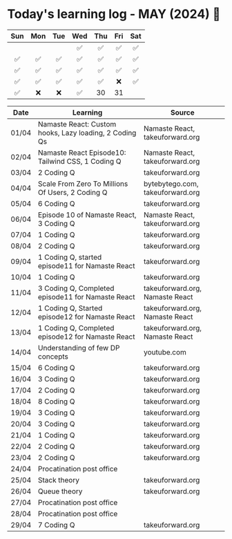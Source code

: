 # Today's learning log - MAY (2024) 📆

|	Sun	|	Mon	|	Tue	|	Wed	|	Thu	|	Fri	|	Sat	|
| :---: | :---: | :---: | :---: | :---: | :---: | :---: |
|		|		|		|	✅ | ✅ | ✅ | ✅ |
| ✅ | ✅ | ✅ | ✅ | ✅ | ✅ | ✅ |
| ✅ | ✅ | ✅ | ✅ | ✅ | ✅ | ✅ |
| ✅ | ✅ | ✅	| ✅ | ✅ | ❌ | ✅ |
|	✅ | ❌ | ❌ | ✅ |	30	|	31	|		|

| Date | Learning | Source |
|------|----------|--------|
| 01/04 | Namaste React: Custom hooks, Lazy loading, 2 Coding Qs | Namaste React, takeuforward.org |
| 02/04 | Namaste React Episode10: Tailwind CSS, 1 Coding Q | Namaste React, takeuforward.org |
| 03/04 | 2 Coding Q | takeuforward.org |
| 04/04 | Scale From Zero To Millions Of Users, 2 Coding Q | bytebytego.com, takeuforward.org |
| 05/04 | 6 Coding Q | takeuforward.org |
| 06/04 | Episode 10 of Namaste React, 3 Coding Q | Namaste React, takeuforward.org |
| 07/04 | 1 Coding Q | takeuforward.org |
| 08/04 | 2 Coding Q | takeuforward.org |
| 09/04 | 1 Coding Q, started episode11 for Namaste React | takeuforward.org |
| 10/04 | 1 Coding Q | takeuforward.org |
| 11/04 | 3 Coding Q, Completed episode11 for Namaste React | takeuforward.org, Namaste React |
| 12/04 | 1 Coding Q, Started episode12 for Namaste React | takeuforward.org, Namaste React |
| 13/04 | 1 Coding Q, Completed episode12 for Namaste React | takeuforward.org, Namaste React |
| 14/04 | Understanding of few DP concepts | youtube.com |
| 15/04 | 6 Coding Q | takeuforward.org |
| 16/04 | 3 Coding Q | takeuforward.org |
| 17/04 | 2 Coding Q | takeuforward.org |
| 18/04 | 8 Coding Q | takeuforward.org |
| 19/04 | 3 Coding Q | takeuforward.org |
| 20/04 | 3 Coding Q | takeuforward.org |
| 21/04 | 1 Coding Q | takeuforward.org |
| 22/04 | 2 Coding Q | takeuforward.org |
| 23/04 | 2 Coding Q | takeuforward.org |
| 24/04 | Procatination post office | |
| 25/04 | Stack theory | takeuforward.org |
| 26/04 | Queue theory | takeuforward.org |
| 27/04 | Procatination post office | |
| 28/04 | Procatination post office | |
| 29/04 | 7 Coding Q | takeuforward.org |
